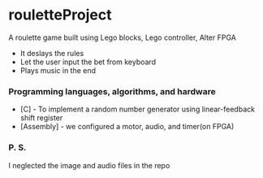 # rouletteProject

A roulette game built using Lego blocks, Lego controller, Alter FPGA

  - It deslays the rules
  - Let the user input the bet from keyboard
  - Plays music in the end


### Programming languages, algorithms, and hardware


* [C] - To implement a random number generator using linear-feedback shift register 
* [Assembly] - we configured a motor, audio, and timer(on FPGA)



### P. S.

I neglected the image and audio files in the repo
